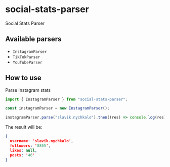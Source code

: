 # social-stats-parser
Social Stats Parser


## Available parsers

 - `InstagramParser`
 - `TikTokParser`
 - `YouTubeParser`


## How to use

Parse Instagram stats

```js
import { InstagramParser } from "social-stats-parser";

const instagramParser = new InstagramParser();

instagramParser.parse("slavik.nychkalo").then((res) => console.log(res));
```

The result will be:

```json
{
  username: 'slavik.nychkalo',
  followers: '8805',
  likes: null,
  posts: '46'
}
```